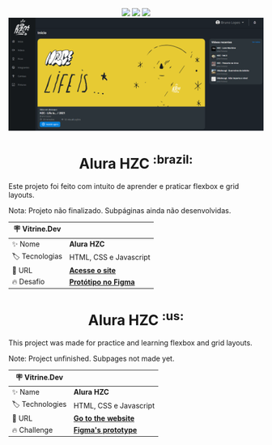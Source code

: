 <p align="center">
<img src="https://img.shields.io/badge/HTML5-E34F26?style=for-the-badge&logo=html5&logoColor=white">
<img src="https://img.shields.io/badge/CSS3-1572B6?style=for-the-badge&logo=css3&logoColor=white">
<img src="https://img.shields.io/badge/JavaScript-323330?style=for-the-badge&logo=javascript&logoColor=F7DF1E">
<img src="./assets/img/readme-banner.png">
</p>

<h1 align="center" font-size="30px">Alura HZC <sup>:brazil:</sup></h1>

Este projeto foi feito com intuito de aprender e praticar flexbox e grid layouts.

Nota: Projeto não finalizado. Subpáginas ainda não desenvolvidas.

| 🪧 Vitrine.Dev  |     |
| -------------- | --- |
| ✨ Nome        | **Alura HZC** |
| 🏷️ Tecnologias | HTML, CSS e Javascript |
| 🚀 URL         | [**Acesse o site**](https://ramoscarloseduardo.github.io/Alura-HZC/) |
| 🔥 Desafio     | [**Protótipo no Figma**](https://www.figma.com/file/ibWktwVpnog76rMYOdVhks/Dispondo-elementos-com-flexbox-e-grid?node-id=54%3A2358) |


<h1 align="center" font-size="30px">Alura HZC <sup>:us:</sup></h1>

This project was made for practice and learning flexbox and grid layouts.

Note: Project unfinished. Subpages not made yet.

| 🪧 Vitrine.Dev  |     |
| -------------- | --- |
| ✨ Name        | **Alura HZC** |
| 🏷️ Technologies | HTML, CSS e Javascript  |
| 🚀 URL         | [**Go to the website**](https://ramoscarloseduardo.github.io/Alura-HZC/) |
| 🔥 Challenge     | [**Figma's prototype**](https://www.figma.com/file/ibWktwVpnog76rMYOdVhks/Dispondo-elementos-com-flexbox-e-grid?node-id=54%3A2358) |

